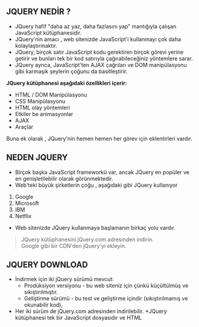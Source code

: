 ﻿
## JQUERY NEDİR ?

* JQuery hafif "daha az yaz, daha fazlasını yap" mantığıyla çalışan JavaScript kütüphanesidir.
* JQuery'nin amacı , web sitenizde JavaScript'i kullanmayı çok daha kolaylaştırmaktır.
* JQuery, birçok satır JavaScript kodu gerektiren birçok görevi yerine getirir ve bunları tek bir kod satırıyla çağırabileceğiniz yöntemlere sarar.
* JQuery ayrıca, JavaScript'ten AJAX çağrıları ve DOM manipülasyonu gibi karmaşık şeylerin çoğunu da basitleştirir.

**JQuery kütüphanesi aşağıdaki özellikleri içerir:**

 *  HTML / DOM Manipülasyonu 
 *  CSS Manipülasyonu
 *  HTML olay yöntemleri
 *  Etkiler be animasyonlar
 *  AJAX
 *  Araçlar

Buna ek olarak , JQuery'nin hemen hemen her görev için eklentirleri vardır.

## NEDEN JQUERY

* Birçok başka JavaScript frameworkü var, ancak JQuery en popüler ve en genişletilebilir olarak görünmektedir.
* Web'teki büyük şirketlerin çoğu , aşağıdaki gibi JQuery kullanıyor
 1. Google
 1. Microsoft
 1. IBM
 1. Netflix

* Web sitenizde JQuery kullanmaya başlamanın birkaç yolu vardır.
> JQuery kütüphanesini jQuery.com adresinden indirin.                                                      
> Google gibi bir CDN'den jQuery'yi ekleyin.

## JQUERY DOWNLOAD 

* İndirmek için iki jQuery sürümü mevcut:                                                                                              
     - Prodüksiyon versiyonu - bu web siteniz için çünkü küçültülmüş ve sıkıştırılmıştır.                                                            
     - Geliştirme sürümü - bu test ve geliştirme içindir (sıkıştırılmamış ve okunabilir kod),
* Her iki sürüm de jQuery.com adresinden indirilebilir. 
*JQuery kütüphanesi tek bir JavaScript dosyasıdır ve HTML <script> etiketiyle kullanılır.
* <script> etiketinin <head> bölümünün içinde olması gerektiğine dikkat edin.
* <script> etiketinin içinde artol type= "text/ javascript" komutuna gerek yoktur.
* HTMl5'te bu gerekli değildir. JavaSciprt , HTML%'teki ve tüm modern tarayıcılardak, varsayılan komut dosyası dilidir.
* JQuery'i kendiniz indirmek ve barındırmak istemiyorsanız, bir CDN^'den (İçerik Dağıtım Ağı) ekleyebilirsiniz.                                  
* `<script src="https://ajax.googleapis.com/ajax/libs/jquery/3.6.0/jquery.min.js"></scirpt> `   ---> (**Google**)
* `<script src="https://ajaxaspnetcdn.com/ajax/jQeury/jquery-3.6.0.min.js></script>" `    ---> (**Microsoft**)


## NEDEN CDN ?
 * Birçok kullanıcı Google veya Microsoft'tan JQuery'i indirdi. Sonuç olarak, sitenizi ziyaret ettiklerinde önbellekten yüklenir ve bu da hızlı yükleme süresi sağlar.
 * Ayrıca, çoğu CDN, bir kullanıcı ondan bir dosya istediğinde, kendisine en yakın sunucudan sunulmasını ve böylece daha hızlı yüklenmesine olanak sağlar. 

 ---> [JQuery'de DOM ve Methodlar](https://github.com/ozllmozdmrr/JQuery-Education/wiki/JQUERY-'-de-DOM---Css()---Children()---Parent()---Siblings())  
 ---> [Sözde Sınıf Seçicileri nth-child](https://github.com/ozllmozdmrr/JQuery-Education/wiki/Sözde-Sınıf-Seçiciler--:nth-child())
